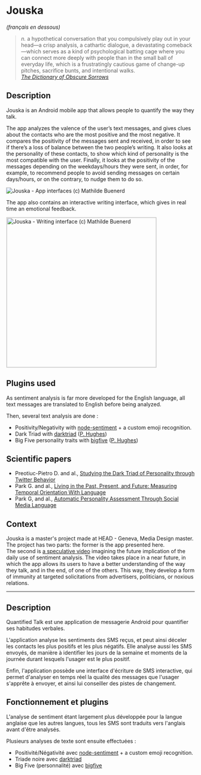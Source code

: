 # Jouska

_(français en dessous)_

> _n._ a hypothetical conversation that you compulsively play out in your head—a crisp analysis, a cathartic dialogue, a devastating comeback—which serves as a kind of psychological batting cage where you can connect more deeply with people than in the small ball of everyday life, which is a frustratingly cautious game of change-up pitches, sacrifice bunts, and intentional walks. \
[_The Dictionary of Obscure Sorrows_](http://www.dictionaryofobscuresorrows.com/post/24567910939/jouska)


## Description
Jouska is an Android mobile app that allows people to quantify the way they talk.

The app analyzes the valence of the user’s text messages, and gives clues about the contacts who are the most positive and the most negative. It compares the positivity of the messages sent and received, in order to see if there’s a loss of balance between the two people’s writing. It also looks at the personality of these contacts, to show which kind of personality is the most compatible with the user. Finally, it looks at the positivity of the messages depending on the weekdays/hours they were sent, in order, for example, to recommend people to avoid sending messages on certain days/hours, or on the contrary, to nudge them to do so.

![Jouska - App interfaces (c) Mathilde Buenerd](http://www.chilidesign.fr/jouska/jouska_interfaces_mathilde_buenerd.png)

The app also contains an interactive writing interface, which gives in real time an emotional feedback.

<img src="http://www.chilidesign.fr/jouska/jouska_writing_interface_mathilde_buenerd.gif" alt="Jouska - Writing interface (c) Mathilde Buenerd" width="400" style="border: 1px solid #ddd;">


## Plugins used
As sentiment analysis is far more developed for the English language, all text messages are translated to English before being analyzed.

Then, several text analysis are done :
- Positivity/Negativity with [node-sentiment](https://www.npmjs.com/package/node-sentiment) + a custom emoji recognition.
- Dark Triad with [darktriad](https://www.npmjs.com/package/darktriad) ([P. Hughes](https://www.phugh.es/))
- Big Five personality traits with [bigfive](https://www.npmjs.com/package/bigfive) ([P. Hughes](https://www.phugh.es/))

## Scientific papers
- Preotiuc-Pietro D. and al., [Studying the Dark Triad of Personality through Twitter Behavior](http://wwbp.org/papers/darktriad16cikm.pdf)
- Park G. and al., [Living in the Past, Present, and Future: Measuring Temporal Orientation With Language](https://static1.squarespace.com/static/53d29678e4b04e06965e9423/t/59398fb65016e1df4890b9e6/1496944566862/temporalPark2016.pdf)
- Park G, and al., [Automatic Personality Assessment Through Social Media Language](https://static1.squarespace.com/static/53d29678e4b04e06965e9423/t/54bd3fd2e4b0bd77452d4116/1421688786115/2014_automaticPersonalityAssessment.pdf)

## Context
Jouska is a master's project made at HEAD - Geneva, Media Design master. The project has two parts: the former is the app presented here. \
The second is [a speculative video](https://vimeo.com/276232389) imagining the future implication of the daily use of sentiment analysis. The video takes place in a near future, in which the app allows its users to have a better understanding of the way they talk, and in the end, of one of the others. This way, they develop a form of immunity at targeted solicitations from advertisers, politicians, or noxious relations.

-----

## Description
Quantified Talk est une application de messagerie Android pour quantifier ses habitudes verbales.

L'application analyse les sentiments des SMS reçus, et peut ainsi déceler les contacts les plus positifs et les plus négatifs. Elle analyse aussi les SMS envoyés, de manière à identifier les jours de la semaine et moments de la journée durant lesquels l'usager est le plus positif.

Enfin, l'application possède une interface d'écriture de SMS interactive, qui permet d'analyser en temps réel la qualité des messages que l'usager s'apprête à envoyer, et ainsi lui conseiller des pistes de changement.

## Fonctionnement et plugins
L'analyse de sentiment étant largement plus développée pour la langue anglaise que les autres langues, tous les SMS sont traduits vers l'anglais avant d'être analysés.

Plusieurs analyses de texte sont ensuite effectuées :
- Positivité/Négativité avec [node-sentiment](https://www.npmjs.com/package/node-sentiment) + a custom emoji recognition.
- Triade noire avec [darktriad](https://www.npmjs.com/package/darktriad)
- Big Five (personnalité) avec [bigfive](https://www.npmjs.com/package/bigfive)
